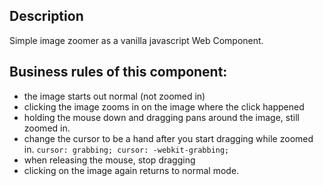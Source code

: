 ## Description

Simple image zoomer as a vanilla javascript Web Component.


## Business rules of this component:
* the image starts out normal (not zoomed in)
* clicking the image zooms in on the image where the click happened
* holding the mouse down and dragging pans around the image, still zoomed in.
* change the cursor to be a hand after you start dragging while zoomed in. `cursor: grabbing; cursor: -webkit-grabbing;`
* when releasing the mouse, stop dragging
* clicking on the image again returns to normal mode.
